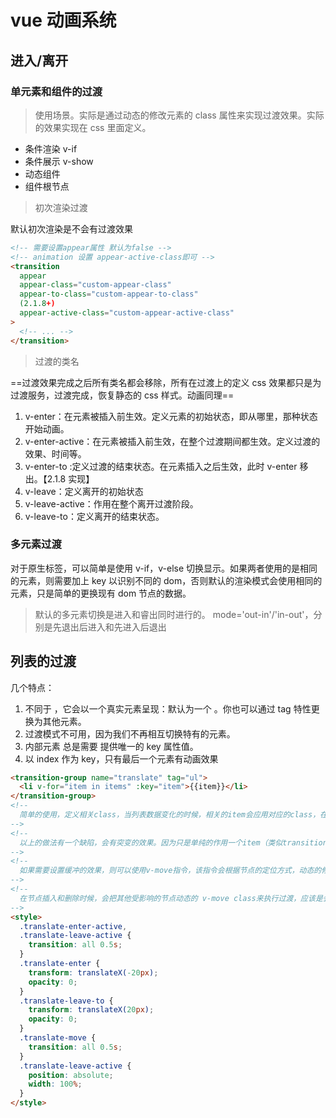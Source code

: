 # vue 动画系统

## 进入/离开

### 单元素和组件的过渡

> 使用场景。实际是通过动态的修改元素的 class 属性来实现过渡效果。实际的效果实现在 css 里面定义。

- 条件渲染 v-if
- 条件展示 v-show
- 动态组件
- 组件根节点

> 初次渲染过渡

默认初次渲染是不会有过渡效果

```html
<!-- 需要设置appear属性 默认为false -->
<!-- animation 设置 appear-active-class即可 -->
<transition
  appear
  appear-class="custom-appear-class"
  appear-to-class="custom-appear-to-class"
  (2.1.8+)
  appear-active-class="custom-appear-active-class"
>
  <!-- ... -->
</transition>
```

> 过渡的类名

==过渡效果完成之后所有类名都会移除，所有在过渡上的定义 css 效果都只是为过渡服务，过渡完成，恢复静态的 css 样式。动画同理==

1. v-enter：在元素被插入前生效。定义元素的初始状态，即从哪里，那种状态开始动画。
2. v-enter-active：在元素被插入前生效，在整个过渡期间都生效。定义过渡的效果、时间等。
3. v-enter-to :定义过渡的结束状态。在元素插入之后生效，此时 v-enter 移出。【2.1.8 实现】
4. v-leave：定义离开的初始状态
5. v-leave-active：作用在整个离开过渡阶段。
6. v-leave-to：定义离开的结束状态。

### 多元素过渡

对于原生标签，可以简单是使用 v-if，v-else 切换显示。如果两者使用的是相同的元素，则需要加上 key 以识别不同的 dom，否则默认的渲染模式会使用相同的元素，只是简单的更换现有 dom 节点的数据。

> 默认的多元素切换是进入和睿出同时进行的。
> mode='out-in'/'in-out'，分别是先退出后进入和先进入后退出

## 列表的过渡

几个特点：

1. 不同于 <transition>，它会以一个真实元素呈现：默认为一个 <span>。你也可以通过 tag 特性更换为其他元素。
2. 过渡模式不可用，因为我们不再相互切换特有的元素。
3. 内部元素 总是需要 提供唯一的 key 属性值。
4. 以 index 作为 key，只有最后一个元素有动画效果

```html
<transition-group name="translate" tag="ul">
  <li v-for="item in items" :key="item">{{item}}</li>
</transition-group>
<!--
  简单的使用，定义相关class，当列表数据变化的时候，相关的item会应用对应的class，在css中设置过渡效果即可。
-->
<!--
  以上的做法有一个缺陷，会有突变的效果。因为只是单纯的作用一个item（类似transition），其他item不做处理。
-->
<!--
  如果需要设置缓冲的效果，则可以使用v-move指令，该指令会根据节点的定位方式，动态的修改class来完成过渡效果
-->
<!--
  在节点插入和删除时候，会把其他受影响的节点动态的 v-move class来执行过渡，应该是会先计算插入或者删除的节点的大小后，来移动受影响的其他节点
-->
<style>
  .translate-enter-active,
  .translate-leave-active {
    transition: all 0.5s;
  }
  .translate-enter {
    transform: translateX(-20px);
    opacity: 0;
  }
  .translate-leave-to {
    transform: translateX(20px);
    opacity: 0;
  }
  .translate-move {
    transition: all 0.5s;
  }
  .translate-leave-active {
    position: absolute;
    width: 100%;
  }
</style>
```
